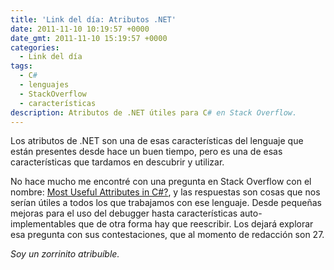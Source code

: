 ```yaml
---
title: 'Link del día: Atributos .NET'
date: 2011-11-10 10:19:57 +0000
date_gmt: 2011-11-10 15:19:57 +0000
categories:
  - Link del día
tags:
  - C#
  - lenguajes
  - StackOverflow
  - características
description: Atributos de .NET útiles para C# en Stack Overflow.
---
```



Los atributos de .NET son una de esas características del lenguaje que están presentes desde hace un buen tiempo, pero es una de esas características que tardamos en descubrir y utilizar.

No hace mucho me encontré con una pregunta en Stack Overflow con el nombre: [Most Useful Attributes in C#?](http://stackoverflow.com/questions/144833/most-useful-attributes-in-c-sharp), y las respuestas son cosas que nos serían útiles a todos los que trabajamos con ese lenguaje. Desde pequeñas mejoras para el uso del debugger hasta características auto-implementables que de otra forma hay que reescribir. Los dejará explorar esa pregunta con sus contestaciones, que al momento de redacción son 27.

_Soy un zorrinito atribuíble._
